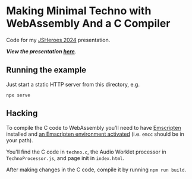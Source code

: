 # Making Minimal Techno with WebAssembly And a C Compiler

Code for my [JSHeroes 2024](https://jsheroes.io/) presentation.

***View the presentation [here](https://wasmtechno.teropa.info/)***.

## Running the example

Just start a static HTTP server from this directory, e.g.

```
npx serve
```

## Hacking

To compile the C code to WebAssembly you'll need to have [Emscripten](https://emscripten.org/) installed and [an Emscripten environment activated](https://emscripten.org/docs/getting_started/downloads.html) (i.e. `emcc` should be in your path).

You'll find the C code in `techno.c`, the Audio Worklet processor in `TechnoProcessor.js`, and page init in `index.html`.

After making changes in the C code, compile it by running `npm run build`.
